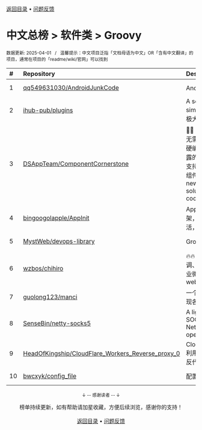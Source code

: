 <a href="https://gitee.com/GrowingGit/GitHub-Chinese-Top-Charts#github中文排行榜">返回目录</a> • <a href="/content/docs/feedback.md">问题反馈</a>

# 中文总榜 > 软件类 > Groovy
<sub>数据更新: 2025-04-01&nbsp;&nbsp;&nbsp;/&nbsp;&nbsp;&nbsp;温馨提示：中文项目泛指「文档母语为中文」OR「含有中文翻译」的项目，通常在项目的「readme/wiki/官网」可以找到</sub>

|#|Repository|Description|Stars|Updated|
|:-|:-|:-|:-|:-|
|1|[qq549631030/AndroidJunkCode](https://github.com/qq549631030/AndroidJunkCode)|Android马甲包生成垃圾代码插件|1154|2024-09-30|
|2|[ihub-pub/plugins](https://github.com/ihub-pub/plugins)|A set of Gradle plugins that greatly simplify project management / 一套极大简化项目管理的Gradle插件集|731|2025-03-31|
|3|[DSAppTeam/ComponentCornerstone](https://github.com/DSAppTeam/ComponentCornerstone)|:ant::ant:   一种全新的android组件化方案，无需下沉公用代码，无需采用路由等硬编码方式分发sdk，独立维护组件暴露的SDK/IMPL，打破官方模块循环且支持组件间互相调用SDK，支持集成组件调试/组件独立运行。A brand new android componentization solution, no need to sink public code, no need to ...|253|2024-10-18|
|4|[bingoogolapple/AppInit](https://github.com/bingoogolapple/AppInit)|AppInit 是一款 Android 应用初始化框架，基于组件化的设计思路，功能灵活，使用简单。|193|2024-12-10|
|5|[MystWeb/devops-library](https://github.com/MystWeb/devops-library)|Groovy Pipeline 共享库|16|2025-02-11|
|6|[wzbos/chihiro](https://github.com/wzbos/chihiro)|🔥🔥 安卓组件化插件 🔥🔥 支持多工程联调、组件快速发布到Maven私服、企业微信机器人、钉钉机器人、自定义webhook|16|2025-03-05|
|7|[guolong123/manci](https://github.com/guolong123/manci)|一个 Jenkins library 库，轻松集成实现各个代码平台的 CI/CD 流程|9|2024-12-20|
|8|[SenseBin/netty-socks5](https://github.com/SenseBin/netty-socks5)|A lightweight and high performance SOCKS5 proxy server built with Netty 4, it requires only JRE 8+ for operation. |7|2024-11-29|
|9|[HeadOfKingship/CloudFlare_Workers_Reverse_proxy_0](https://github.com/HeadOfKingship/CloudFlare_Workers_Reverse_proxy_0)|CloudFlare_Workers_Reverse_proxy 利用CloudFlare Workers对网站就行反代|6|2025-03-26|
|10|[bwcxyk/config_file](https://github.com/bwcxyk/config_file)|配置文件|3|2025-03-05|

<div align="center">
    <p><sub>↓ -- 感谢读者 -- ↓</sub></p>
    榜单持续更新，如有帮助请加星收藏，方便后续浏览，感谢你的支持！
</div>

<br/>

<div align="center"><a href="https://gitee.com/GrowingGit/GitHub-Chinese-Top-Charts#github中文排行榜">返回目录</a> • <a href="/content/docs/feedback.md">问题反馈</a></div>
